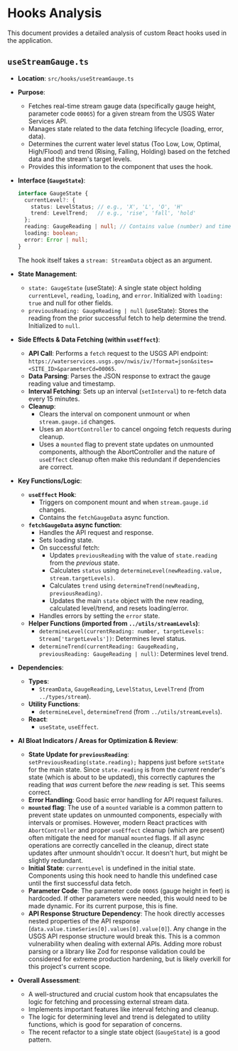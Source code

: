 # Hooks Analysis

This document provides a detailed analysis of custom React hooks used in the application.

## `useStreamGauge.ts`

- **Location**: `src/hooks/useStreamGauge.ts`

- **Purpose**:
    - Fetches real-time stream gauge data (specifically gauge height, parameter code `00065`) for a given stream from the USGS Water Services API.
    - Manages state related to the data fetching lifecycle (loading, error, data).
    - Determines the current water level status (Too Low, Low, Optimal, High/Flood) and trend (Rising, Falling, Holding) based on the fetched data and the stream's target levels.
    - Provides this information to the component that uses the hook.

- **Interface (`GaugeState`)**:
    ```typescript
    interface GaugeState {
      currentLevel?: {
        status: LevelStatus; // e.g., 'X', 'L', 'O', 'H'
        trend: LevelTrend;   // e.g., 'rise', 'fall', 'hold'
      };
      reading: GaugeReading | null; // Contains value (number) and timestamp (string)
      loading: boolean;
      error: Error | null;
    }
    ```
    The hook itself takes a `stream: StreamData` object as an argument.

- **State Management**:
    - `state: GaugeState` (useState): A single state object holding `currentLevel`, `reading`, `loading`, and `error`. Initialized with `loading: true` and null for other fields.
    - `previousReading: GaugeReading | null` (useState): Stores the reading from the prior successful fetch to help determine the trend. Initialized to `null`.

- **Side Effects & Data Fetching (within `useEffect`)**:
    - **API Call**: Performs a `fetch` request to the USGS API endpoint: `https://waterservices.usgs.gov/nwis/iv/?format=json&sites=<SITE_ID>&parameterCd=00065`.
    - **Data Parsing**: Parses the JSON response to extract the gauge reading value and timestamp.
    - **Interval Fetching**: Sets up an interval (`setInterval`) to re-fetch data every 15 minutes.
    - **Cleanup**:
        - Clears the interval on component unmount or when `stream.gauge.id` changes.
        - Uses an `AbortController` to cancel ongoing fetch requests during cleanup.
        - Uses a `mounted` flag to prevent state updates on unmounted components, although the AbortController and the nature of `useEffect` cleanup often make this redundant if dependencies are correct.

- **Key Functions/Logic**:
    - **`useEffect` Hook**:
        - Triggers on component mount and when `stream.gauge.id` changes.
        - Contains the `fetchGaugeData` async function.
    - **`fetchGaugeData` async function**:
        - Handles the API request and response.
        - Sets loading state.
        - On successful fetch:
            - Updates `previousReading` with the value of `state.reading` from the *previous* state.
            - Calculates `status` using `determineLevel(newReading.value, stream.targetLevels)`.
            - Calculates `trend` using `determineTrend(newReading, previousReading)`.
            - Updates the main `state` object with the new reading, calculated level/trend, and resets loading/error.
        - Handles errors by setting the `error` state.
    - **Helper Functions (imported from `../utils/streamLevels`)**:
        - `determineLevel(currentReading: number, targetLevels: Stream['targetLevels'])`: Determines level status.
        - `determineTrend(currentReading: GaugeReading, previousReading: GaugeReading | null)`: Determines level trend.

- **Dependencies**:
    - **Types**:
        - `StreamData`, `GaugeReading`, `LevelStatus`, `LevelTrend` (from `../types/stream`).
    - **Utility Functions**:
        - `determineLevel`, `determineTrend` (from `../utils/streamLevels`).
    - **React**:
        - `useState`, `useEffect`.

- **AI Bloat Indicators / Areas for Optimization & Review**:
    - **State Update for `previousReading`**: `setPreviousReading(state.reading);` happens just before `setState` for the main state. Since `state.reading` is from the *current* render's state (which is about to be updated), this correctly captures the reading that *was* current before the *new* reading is set. This seems correct.
    - **Error Handling**: Good basic error handling for API request failures.
    - **`mounted` flag**: The use of a `mounted` variable is a common pattern to prevent state updates on unmounted components, especially with intervals or promises. However, modern React practices with `AbortController` and proper `useEffect` cleanup (which are present) often mitigate the need for manual `mounted` flags. If all async operations are correctly cancelled in the cleanup, direct state updates after unmount shouldn't occur. It doesn't hurt, but might be slightly redundant.
    - **Initial State**: `currentLevel` is undefined in the initial state. Components using this hook need to handle this undefined case until the first successful data fetch.
    - **Parameter Code**: The parameter code `00065` (gauge height in feet) is hardcoded. If other parameters were needed, this would need to be made dynamic. For its current purpose, this is fine.
    - **API Response Structure Dependency**: The hook directly accesses nested properties of the API response (`data.value.timeSeries[0].values[0].value[0]`). Any change in the USGS API response structure would break this. This is a common vulnerability when dealing with external APIs. Adding more robust parsing or a library like Zod for response validation could be considered for extreme production hardening, but is likely overkill for this project's current scope.

- **Overall Assessment**:
    - A well-structured and crucial custom hook that encapsulates the logic for fetching and processing external stream data.
    - Implements important features like interval fetching and cleanup.
    - The logic for determining level and trend is delegated to utility functions, which is good for separation of concerns.
    - The recent refactor to a single state object (`GaugeState`) is a good pattern.
```

